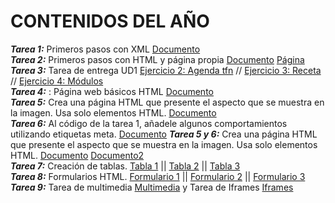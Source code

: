 # CONTENIDOS DEL AÑO
***Tarea 1:*** Primeros pasos con XML [Documento](Tarea1/Inicios.xml)  
***Tarea 2:*** Primeros pasos con HTML y página propia [Documento](Tarea2/pruebas.html)  [Página](Tarea2/pag.html)
***Tarea 3:*** Tarea de entrega UD1 [Ejercicio 2: Agenda tfn](Tarea3/agenda.xml) // [Ejercicio 3: Receta](Tarea3/restaurante.xml) // [Ejercicio 4: Módulos](Tarea3/alumnos.xml)  
***Tarea 4:*** : Página web básicos HTML [Documento](Tarea4/Basico.html)  
***Tarea 5:*** Crea una página HTML que presente el aspecto que se muestra en la imagen. Usa solo
elementos HTML. [Documento](Tarea5/prueba1.html)  
***Tarea 6:*** Al código de la tarea 1, añadele algunos comportamientos utilizando etiquetas meta. [Documento]()
***Tarea 5 y 6:*** Crea una página HTML que presente el aspecto que se muestra en la imagen. Usa solo
elementos HTML. [Documento](Tarea5/prueba1.html) [Documento2](Tarea6/prueba2.html)  
***Tarea 7:*** Creación de tablas. [Tabla 1](Tarea7/pruebatabla.html) || [Tabla 2](Tarea7/pruebatabla2.html) || [Tabla 3](Tarea7/pruebatabla3.html)  
***Tarea 8:*** Formularios HTML. [Formulario 1](Tarea8/formulario.html) || [Formulario 2](Tarea8/formulario2.html) || [Formulario 3](Tarea8/formulario3.html)  
***Tarea 9:*** Tarea de multimedia [Multimedia](Tarea9/multimedia.html) y Tarea de Iframes [Iframes](Tarea9/iframe.html)  


